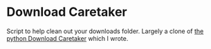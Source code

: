 # Download Caretaker

Script to help clean out your downloads folder. Largely a clone of [the python Download Caretaker](https://github.com/Jim-Walk/Download-Caretaker) which I wrote.
